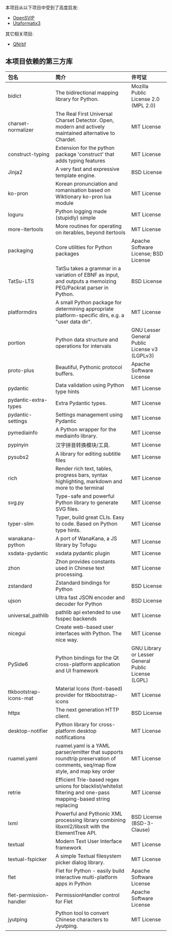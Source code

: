 本项目从以下项目中受到了高度启发:

- [OpenSVIP](https://github.com/yqzhishen/opensvip)
- [Utaformatix3](https://github.com/sdercolin/utaformatix3)

其它相关项目:

- [QNrbf](https://github.com/SineStriker/QNrbf)

## 本项目依赖的第三方库

| 包名                    | 简介                                                                                                                         | 许可证                                              |
| :---------------------- | :--------------------------------------------------------------------------------------------------------------------------- | :-------------------------------------------------- |
| bidict                  | The bidirectional mapping library for Python.                                                                                | Mozilla Public License 2.0 (MPL 2.0)                |
| charset-normalizer      | The Real First Universal Charset Detector. Open, modern and actively maintained alternative to Chardet.                      | MIT License                                         |
| construct-typing        | Extension for the python package 'construct' that adds typing features                                                       | MIT License                                         |
| Jinja2                  | A very fast and expressive template engine.                                                                                  | BSD License                                         |
| ko-pron                 | Korean pronunciation and romanisation based on Wiktionary ko-pron lua module                                                 | MIT License                                         |
| loguru                  | Python logging made (stupidly) simple                                                                                        | MIT License                                         |
| more-itertools          | More routines for operating on iterables, beyond itertools                                                                   | MIT License                                         |
| packaging               | Core utilities for Python packages                                                                                           | Apache Software License; BSD License                |
| TatSu-LTS               | TatSu takes a grammar in a variation of EBNF as input, and outputs a memoizing PEG/Packrat parser in Python.                 | BSD License                                         |
| platformdirs            | A small Python package for determining appropriate platform-specific dirs, e.g. a "user data dir".                           | MIT License                                         |
| portion                 | Python data structure and operations for intervals                                                                           | GNU Lesser General Public License v3 (LGPLv3)       |
| proto-plus              | Beautiful, Pythonic protocol buffers.                                                                                        | Apache Software License                             |
| pydantic                | Data validation using Python type hints                                                                                      | MIT License                                         |
| pydantic-extra-types    | Extra Pydantic types.                                                                                                        | MIT License                                         |
| pydantic-settings       | Settings management using Pydantic                                                                                           | MIT License                                         |
| pymediainfo             | A Python wrapper for the mediainfo library.                                                                                  | MIT License                                         |
| pypinyin                | 汉字拼音转换模块/工具.                                                                                                       | MIT License                                         |
| pysubs2                 | A library for editing subtitle files                                                                                         | MIT License                                         |
| rich                    | Render rich text, tables, progress bars, syntax highlighting, markdown and more to the terminal                              | MIT License                                         |
| svg.py                  | Type-safe and powerful Python library to generate SVG files.                                                                 | MIT License                                         |
| typer-slim              | Typer, build great CLIs. Easy to code. Based on Python type hints.                                                           | MIT License                                         |
| wanakana-python         | A port of WanaKana, a JS library by Tofugu                                                                                   | MIT License                                         |
| xsdata-pydantic         | xsdata pydantic plugin                                                                                                       | MIT License                                         |
| zhon                    | Zhon provides constants used in Chinese text processing.                                                                     | MIT License                                         |
| zstandard               | Zstandard bindings for Python                                                                                                | BSD License                                         |
| ujson                   | Ultra fast JSON encoder and decoder for Python                                                                               | BSD License                                         |
| universal_pathlib       | pathlib api extended to use fsspec backends                                                                                  | MIT License                                         |
| nicegui                 | Create web-based user interfaces with Python. The nice way.                                                                  | MIT License                                         |
| PySide6                 | Python bindings for the Qt cross-platform application and UI framework                                                       | GNU Library or Lesser General Public License (LGPL) |
| ttkbootstrap-icons-mat  | Material Icons (font-based) provider for ttkbootstrap-icons                                                                  | MIT License                                         |
| httpx                   | The next generation HTTP client.                                                                                             | BSD License                                         |
| desktop-notifier        | Python library for cross-platform desktop notifications                                                                      | MIT License                                         |
| ruamel.yaml             | ruamel.yaml is a YAML parser/emitter that supports roundtrip preservation of comments, seq/map flow style, and map key order | MIT License                                         |
| retrie                  | Efficient Trie-based regex unions for blacklist/whitelist filtering and one-pass mapping-based string replacing              | MIT License                                         |
| lxml                    | Powerful and Pythonic XML processing library combining libxml2/libxslt with the ElementTree API.                             | BSD License (BSD-3-Clause)                          |
| textual                 | Modern Text User Interface framework                                                                                         | MIT License                                         |
| textual-fspicker        | A simple Textual filesystem picker dialog library.                                                                           | MIT License                                         |
| flet                    | Flet for Python - easily build interactive multi-platform apps in Python                                                     | Apache Software License                             |
| flet-permission-handler | PermissionHandler control for Flet                                                                                           | Apache Software License                             |
| jyutping                | Python tool to convert Chinese characters to Jyutping.                                                                       | MIT License                                         |
